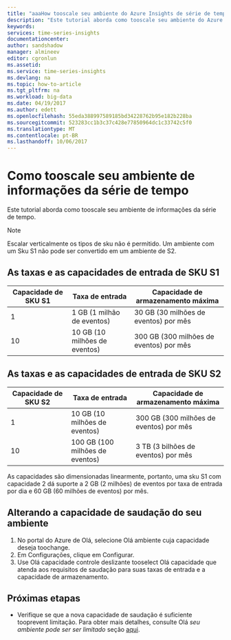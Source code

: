 ```yaml
---
title: "aaaHow tooscale seu ambiente do Azure Insights de série de tempo | Microsoft Docs"
description: "Este tutorial aborda como tooscale seu ambiente do Azure Insights de série de tempo"
keywords: 
services: time-series-insights
documentationcenter: 
author: sandshadow
manager: almineev
editor: cgronlun
ms.assetid: 
ms.service: time-series-insights
ms.devlang: na
ms.topic: how-to-article
ms.tgt_pltfrm: na
ms.workload: big-data
ms.date: 04/19/2017
ms.author: edett
ms.openlocfilehash: 55eda388997589185bd34228762b95e182b228ba
ms.sourcegitcommit: 523283cc1b3c37c428e77850964dc1c33742c5f0
ms.translationtype: MT
ms.contentlocale: pt-BR
ms.lasthandoff: 10/06/2017
---
```

# <a name="how-tooscale-your-time-series-insights-environment"></a>Como tooscale seu ambiente de informações da série de tempo

Este tutorial aborda como tooscale seu ambiente de informações da série de tempo.

> [!NOTE]
> Escalar verticalmente os tipos de sku não é permitido. Um ambiente com um Sku S1 não pode ser convertido em um ambiente de S2.

## <a name="s1-sku-ingress-rates-and-capacities"></a>As taxas e as capacidades de entrada de SKU S1

| Capacidade de SKU S1 | Taxa de entrada | Capacidade de armazenamento máxima
| --- | --- | --- |
| 1 | 1 GB (1 milhão de eventos) | 30 GB (30 milhões de eventos) por mês |
| 10 | 10 GB (10 milhões de eventos) | 300 GB (300 milhões de eventos) por mês |

## <a name="s2-sku-ingress-rates-and-capacities"></a>As taxas e as capacidades de entrada de SKU S2

| Capacidade de SKU S2 | Taxa de entrada | Capacidade de armazenamento máxima
| --- | --- | --- |
| 1 | 10 GB (10 milhões de eventos) | 300 GB (300 milhões de eventos) por mês |
| 10 | 100 GB (100 milhões de eventos) | 3 TB (3 bilhões de eventos) por mês |

As capacidades são dimensionadas linearmente, portanto, uma sku S1 com capacidade 2 dá suporte a 2 GB (2 milhões) de eventos por taxa de entrada por dia e 60 GB (60 milhões de eventos) por mês.

## <a name="changing-hello-capacity-of-your-environment"></a>Alterando a capacidade de saudação do seu ambiente

1. No portal do Azure de Olá, selecione Olá ambiente cuja capacidade deseja toochange.
1. Em Configurações, clique em Configurar.
1. Use Olá capacidade controle deslizante tooselect Olá capacidade que atenda aos requisitos de saudação para suas taxas de entrada e a capacidade de armazenamento.

## <a name="next-steps"></a>Próximas etapas

* Verifique se que a nova capacidade de saudação é suficiente tooprevent limitação. Para obter mais detalhes, consulte Olá *seu ambiente pode ser ser limitado* seção [aqui](time-series-insights-diagnose-and-solve-problems.md).
